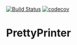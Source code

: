 [![Build Status](https://travis-ci.org/ErwanLT/PrettyPrinter.svg?branch=main)](https://travis-ci.org/ErwanLT/PrettyPrinter)
[![codecov](https://codecov.io/gh/ErwanLT/PrettyPrinter/branch/main/graph/badge.svg?token=TL01JSTFYO)](https://codecov.io/gh/ErwanLT/PrettyPrinter)

# PrettyPrinter